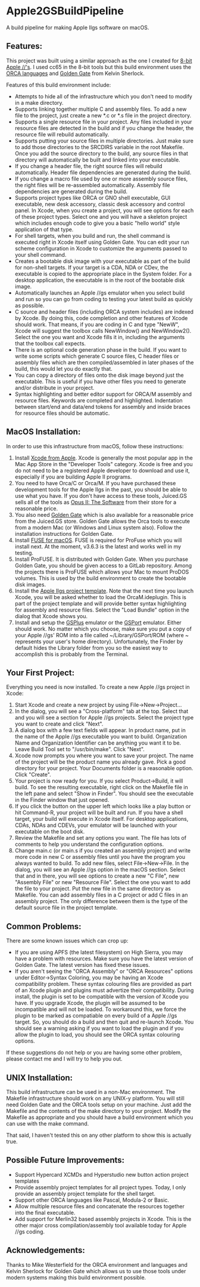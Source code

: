 Apple2GSBuildPipeline
=====================

A build pipeline for making Apple IIgs software on macOS.

Features:
---------

This project was built using a similar approach as the one I created for [8-bit Apple //'s](https://github.com/jeremysrand/Apple2BuildPipeline).  I used cc65 in the 8-bit tools but this build environment uses the [ORCA languages](https://juiced.gs/store/opus-ii-software/) and [Golden Gate](http://golden-gate.ksherlock.com) from Kelvin Sherlock.

Features of this build environment include:

   * Attempts to hide all of the infrastructure which you don't need to modify in a make directory.
   * Supports linking together multiple C and assembly files.  To add a new file to the project, just create a new *.c or *.s file in the project directory.
   * Supports a single resource file in your project.  Any files included in your resource files are detected in the build and if you change the header, the resource file will rebuild automatically.
   * Supports putting your source files in multiple directories.  Just make sure to add those directories to the SRCDIRS variable in the root Makefile.  Once you add the source directory to the build, any source files in that directory will automatically be built and linked into your executable.
   * If you change a header file, the right source files will rebuild automatically.  Header file dependencies are generated during the build.
   * If you change a macro file used by one or more assembly source files, the right files will be re-assembled automatically.  Assembly file dependencies are generated during the build.
   * Supports project types like ORCA or GNO shell executable, GUI executable, new desk accessory, classic desk accessory and control panel.  In Xcode, when you create a project, you will see options for each of these project types.  Select one and you will have a skeleton project which includes enough code to give you a basic "hello world" style application of that type.
   * For shell targets, when you build and run, the shell command is executed right in Xcode itself using Golden Gate.  You can edit your run scheme configuration in Xcode to customize the arguments passed to your shell command.
   * Creates a bootable disk image with your executable as part of the build for non-shell targets.  If your target is a CDA, NDA or CDev, the executable is copied to the appropriate place in the System folder.  For a desktop application, the executable is in the root of the bootable disk image.
   * Automatically launches an Apple //gs emulator when you select build and run so you can go from coding to testing your latest build as quickly as possible.
   * C source and header files (including ORCA system includes) are indexed by Xcode.  By doing this, code completion and other features of Xcode should work.  That means, if you are coding in C and type "NewW", Xcode will suggest the toolbox calls NewWindow() and NewWindow2().  Select the one you want and Xcode fills it in, including the arguments that the toolbox call expects.
   * There is an optional code generation phase in the build.  If you want to write some scripts which generate C source files, C header files or assembly files which are then compiled/assembled in later phases of the build, this would let you do exactly that.
   * You can copy a directory of files onto the disk image beyond just the executable.  This is useful if you have other files you need to generate and/or distribute in your project.
   * Syntax highlighting and better editor support for ORCA/M assembly and resource files.  Keywords are completed and highlighted.  Indentation between start/end and data/end tokens for assembly and inside braces for resource files should be automatic.


MacOS  Installation:
--------------------

In order to use this infrastructure from macOS, follow these instructions:
   1. Install [Xcode from Apple](https://itunes.apple.com/us/app/xcode/id497799835?mt=12&uo=4).  Xcode is generally the most popular app in the Mac App Store in the "Developer Tools" category.  Xcode is free and you do not need to be a registered Apple developer to download and use it, especially if you are building Apple II programs.
   2. You need to have Orca/C or Orca/M.  If you have purchased these development tools for the Apple IIgs in the past, you should be able to use what you have.  If you don't have access to these tools, Juiced.GS sells all of the tools as [Opus II: The Software](https://juiced.gs/store/opus-ii-software/) from their store for a reasonable price.
   3. You also need [Golden Gate](https://juiced.gs/store/golden-gate/) which is also available for a reasonable price from the Juiced.GS store.  Golden Gate allows the Orca tools to execute from a modern Mac (or Windows and Linux system also).  Follow the installation instructions for Golden Gate.
   4. Install [FUSE for macOS](https://osxfuse.github.io).  FUSE is required for ProFuse which you will install next.  At the moment, v3.6.3 is the latest and works well in my testing.
   5. Install ProFUSE.  It is distributed with Golden Gate.  When you purchase Golden Gate, you should be given access to a GitLab repository.  Among the projects there is ProFUSE which allows your Mac to mount ProDOS volumes.  This is used by the build environment to create the bootable disk images.
   5. Install the [Apple IIgs project template](https://github.com/jeremysrand/Apple2GSBuildPipeline/releases/download/1.2/Apple2GSXcodeTemplate.pkg).  Note that the next time you launch Xcode, you will be asked whether to load the OrcaM.ideplugin.  This is part of the project template and will provide better syntax highlighting for assembly and resource files.  Select the "Load Bundle" option in the dialog that Xcode shows you.
   6. Install and setup the [GSPlus](https://apple2.gs/plus/) emulator or the [GSPort](http://gsport.sourceforge.net) emulator.  Either should work.  No matter which you choose, make sure you put a copy of your Apple //gs' ROM into a file called ~/Library/GSPort/ROM (where ~ represents your user's home directory).  Unfortunately, the Finder by default hides the Library folder from you so the easiest way to accomplish this is probably from the Terminal.


Your First Project:
-------------------

Everything you need is now installed.  To create a new Apple //gs project in Xcode:
   1. Start Xcode and create a new project by using File->New->Project...
   2. In the dialog, you will see a "Cross-platform" tab at the top.  Select that and you will see a section for Apple //gs projects.  Select the project type you want to create and click "Next".
   3. A dialog box with a few text fields will appear.  In product name, put in the name of the Apple //gs executable you want to build.  Organization Name and Organization Identifier can be anything you want it to be.  Leave Build Tool set to "/usr/bin/make".  Click "Next".
   4. Xcode now prompts you where you want to save your project.  The name of the project will be the product name you already gave.  Pick a good directory for your project.  Your Documents folder is a reasonable option.  Click "Create".
   5. Your project is now ready for you.  If you select Product->Build, it will build.  To see the resulting executable, right click on the Makefile file in the left pane and select "Show in Finder".  You should see the executable in the Finder window that just opened.
   6. If you click the button on the upper left which looks like a play button or hit Command-R, your project will be built and run.  If you have a shell target, your build will execute in Xcode itself.  For desktop applications, CDAs, NDAs and CDEVs, your emulator will be launched with your executable on the boot disk.
   7. Review the Makefile and set any options you want.  The file has lots of comments to help you understand the configuration options.
   8. Change main.c (or main.s if you created an assembly project) and write more code in new C or assembly files until you have the program you always wanted to build.  To add new files, select File->New->File.  In the dialog, you will see an Apple //gs option in the macOS section.  Select that and in there, you will see options to create a new "C File", new "Assembly File" or new "Resource File".  Select the one you want to add the file to your project.  Put the new file in the same directory as Makefile.  You can add assembly files in a C project or add C files in an assembly project.  The only difference between them is the type of the default source file in the project template.


Common Problems:
----------------

There are some known issues which can crop up:
   * If you are using APFS (the latest filesystem) on High Sierra, you may have a problem with resources.  Make sure you have the latest version of Golden Gate.  The latest version has fixed these issues.
   * If you aren't seeing the "ORCA Assembly" or "ORCA Resources" options under Editor->Syntax Coloring, you may be having an Xcode compatibility problem.  These syntax colouring files are provided as part of an Xcode plugin and plugins must advertize their compatibility.  During install, the plugin is set to be compatible with the version of Xcode you have.  If you upgrade Xcode, the plugin will be assumed to be incompatible and will not be loaded.  To workaround this, we force the plugin to be marked as compatiable on every build of a Apple //gs target.  So, you should do a build and then quit and re-launch Xcode.  You should see a warning asking if you want to load the plugin and if you allow the plugin to load, you should see the ORCA syntax colouring options.

If these suggestions do not help or you are having some other problem, please contact me and I will try to help you out.


UNIX Installation:
------------------

This build infrastructure can be used in a non-Mac environment.  The Makefile infrastructure should work on any UNIX-y platform.  You will still need Golden Gate and the ORCA tools setup on your machine.  Just add the Makefile and the contents of the make directory to your project.  Modify the Makefile as appropriate and you should have a build environment which you can use with the make command.

That said, I haven't tested this on any other platform to show this is actually true.


Possible Future Improvements:
-----------------------------

   * Support Hypercard XCMDs and Hyperstudio new button action project templates
   * Provide assembly project templates for all project types.  Today, I only provide an assembly project template for the shell target.
   * Support other ORCA languages like Pascal, Modula-2 or Basic.
   * Allow multiple resource files and concatenate the resources together into the final executable.
   * Add support for Merlin32 based assembly projects in Xcode.  This is the other major cross compilation/assembly tool available today for Apple //gs coding.


Acknowledgements:
-----------------

Thanks to Mike Westerfield for the ORCA environment and languages and Kelvin Sherlock for Golden Gate which allows us to use those tools under modern systems making this build environment possible.
